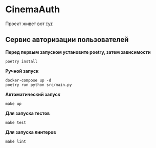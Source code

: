 # CinemaAuth

Проект живет вот [тут](https://github.com/artemps/CinemaAuth)

## Сервис авторизации пользователей

**Перед первым запуском установите poetry, затем зависимости**
```shell
poetry install
```

**Ручной запуск**
```shell
docker-compose up -d
poetry run python src/main.py
```

**Автоматический запуск**
```shell
make up
```

**Для запуска тестов**
```shell
make test
```

**Для запуска линтеров**
```shell
make lint
```

